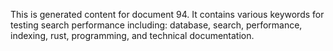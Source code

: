 This is generated content for document 94. It contains various keywords for testing search performance including: database, search, performance, indexing, rust, programming, and technical documentation.